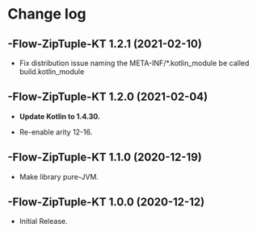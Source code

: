 # Change log

-Flow-ZipTuple-KT 1.2.1 (2021-02-10)
--------------------------------

- Fix distribution issue naming the META-INF/*.kotlin_module be called build.kotlin_module

-Flow-ZipTuple-KT 1.2.0 (2021-02-04)
--------------------------------

- **Update Kotlin to 1.4.30.**

- Re-enable arity 12-16.

-Flow-ZipTuple-KT 1.1.0 (2020-12-19)
--------------------------------

- Make library pure-JVM.


-Flow-ZipTuple-KT 1.0.0 (2020-12-12)
--------------------------------

- Initial Release.